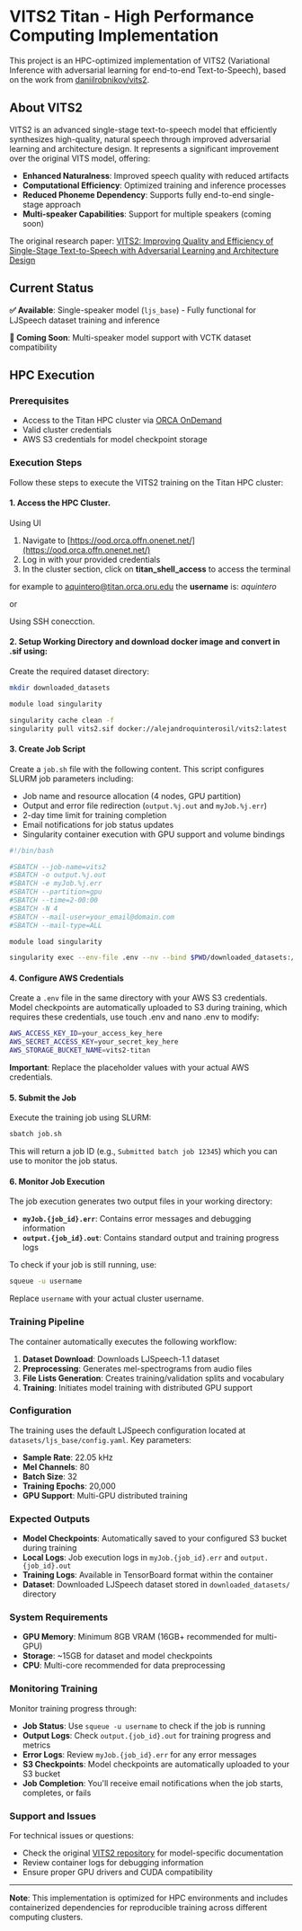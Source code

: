# VITS2 Titan - High Performance Computing Implementation

This project is an HPC-optimized implementation of VITS2 (Variational Inference with adversarial learning for end-to-end Text-to-Speech), based on the work from [daniilrobnikov/vits2](https://github.com/daniilrobnikov/vits2).

## About VITS2

VITS2 is an advanced single-stage text-to-speech model that efficiently synthesizes high-quality, natural speech through improved adversarial learning and architecture design. It represents a significant improvement over the original VITS model, offering:

- **Enhanced Naturalness**: Improved speech quality with reduced artifacts
- **Computational Efficiency**: Optimized training and inference processes
- **Reduced Phoneme Dependency**: Supports fully end-to-end single-stage approach
- **Multi-speaker Capabilities**: Support for multiple speakers (coming soon)

The original research paper: [VITS2: Improving Quality and Efficiency of Single-Stage Text-to-Speech with Adversarial Learning and Architecture Design](https://arxiv.org/abs/2307.16430)

## Current Status

**✅ Available**: Single-speaker model (`ljs_base`) - Fully functional for LJSpeech dataset training and inference

**🚧 Coming Soon**: Multi-speaker model support with VCTK dataset compatibility

## HPC Execution

### Prerequisites

- Access to the Titan HPC cluster via [ORCA OnDemand](https://ood.orca.offn.onenet.net/)
- Valid cluster credentials
- AWS S3 credentials for model checkpoint storage

### Execution Steps

Follow these steps to execute the VITS2 training on the Titan HPC cluster:

#### 1. Access the HPC Cluster.

Using UI

1. Navigate to [https://ood.orca.offn.onenet.net/](https://ood.orca.offn.onenet.net/)
2. Log in with your provided credentials
3. In the cluster section, click on **titan_shell_access** to access the terminal

for example to aquintero@titan.orca.oru.edu the **username** is: _aquintero_

or

Using SSH conecction.




#### 2. Setup Working Directory and download docker image and convert in .sif using:

Create the required dataset directory:
```bash
mkdir downloaded_datasets

module load singularity

singularity cache clean -f
singularity pull vits2.sif docker://alejandroquinterosil/vits2:latest

```

#### 3. Create Job Script

Create a `job.sh` file with the following content. This script configures SLURM job parameters including:
- Job name and resource allocation (4 nodes, GPU partition)
- Output and error file redirection (`output.%j.out` and `myJob.%j.err`)
- 2-day time limit for training completion
- Email notifications for job status updates
- Singularity container execution with GPU support and volume bindings

```bash
#!/bin/bash

#SBATCH --job-name=vits2
#SBATCH -o output.%j.out
#SBATCH -e myJob.%j.err
#SBATCH --partition=gpu
#SBATCH --time=2-00:00
#SBATCH -N 4
#SBATCH --mail-user=your_email@domain.com
#SBATCH --mail-type=ALL

module load singularity

singularity exec --env-file .env --nv --bind $PWD/downloaded_datasets:/app/downloaded_datasets --bind /usr/lib64/libcuda.so.550.127.05:/usr/local/cuda-12.4/compat/libcuda.so.550.54.15 vits2.sif bash -c "cd /app && make all"
```

#### 4. Configure AWS Credentials

Create a `.env` file in the same directory with your AWS S3 credentials. Model checkpoints are automatically uploaded to S3 during training, which requires these credentials, use touch .env and nano .env to modify:

```bash
AWS_ACCESS_KEY_ID=your_access_key_here
AWS_SECRET_ACCESS_KEY=your_secret_key_here
AWS_STORAGE_BUCKET_NAME=vits2-titan
```

**Important**: Replace the placeholder values with your actual AWS credentials.

#### 5. Submit the Job

Execute the training job using SLURM:
```bash
sbatch job.sh
```

This will return a job ID (e.g., `Submitted batch job 12345`) which you can use to monitor the job status.

#### 6. Monitor Job Execution

The job execution generates two output files in your working directory:
- **`myJob.{job_id}.err`**: Contains error messages and debugging information
- **`output.{job_id}.out`**: Contains standard output and training progress logs

To check if your job is still running, use:
```bash
squeue -u username
```
Replace `username` with your actual cluster username.

### Training Pipeline

The container automatically executes the following workflow:

1. **Dataset Download**: Downloads LJSpeech-1.1 dataset
2. **Preprocessing**: Generates mel-spectrograms from audio files
3. **File Lists Generation**: Creates training/validation splits and vocabulary
4. **Training**: Initiates model training with distributed GPU support

### Configuration

The training uses the default LJSpeech configuration located at `datasets/ljs_base/config.yaml`. Key parameters:

- **Sample Rate**: 22.05 kHz
- **Mel Channels**: 80
- **Batch Size**: 32
- **Training Epochs**: 20,000
- **GPU Support**: Multi-GPU distributed training

### Expected Outputs

- **Model Checkpoints**: Automatically saved to your configured S3 bucket during training
- **Local Logs**: Job execution logs in `myJob.{job_id}.err` and `output.{job_id}.out`
- **Training Logs**: Available in TensorBoard format within the container
- **Dataset**: Downloaded LJSpeech dataset stored in `downloaded_datasets/` directory

### System Requirements

- **GPU Memory**: Minimum 8GB VRAM (16GB+ recommended for multi-GPU)
- **Storage**: ~15GB for dataset and model checkpoints
- **CPU**: Multi-core recommended for data preprocessing

### Monitoring Training

Monitor training progress through:
- **Job Status**: Use `squeue -u username` to check if the job is running
- **Output Logs**: Check `output.{job_id}.out` for training progress and metrics
- **Error Logs**: Review `myJob.{job_id}.err` for any error messages
- **S3 Checkpoints**: Model checkpoints are automatically uploaded to your S3 bucket
- **Job Completion**: You'll receive email notifications when the job starts, completes, or fails

### Support and Issues

For technical issues or questions:
- Check the original [VITS2 repository](https://github.com/daniilrobnikov/vits2) for model-specific documentation
- Review container logs for debugging information
- Ensure proper GPU drivers and CUDA compatibility

---

**Note**: This implementation is optimized for HPC environments and includes containerized dependencies for reproducible training across different computing clusters.